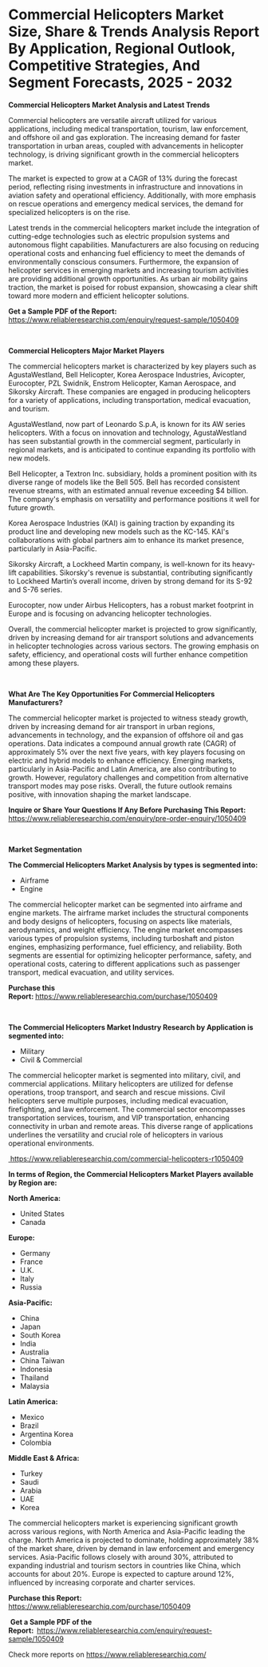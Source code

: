 <p><h1>Commercial Helicopters Market Size, Share & Trends Analysis Report By Application, Regional Outlook, Competitive Strategies, And Segment Forecasts, 2025 - 2032</h1></p><p><strong>Commercial Helicopters Market Analysis and Latest Trends</strong></p>
<p><p>Commercial helicopters are versatile aircraft utilized for various applications, including medical transportation, tourism, law enforcement, and offshore oil and gas exploration. The increasing demand for faster transportation in urban areas, coupled with advancements in helicopter technology, is driving significant growth in the commercial helicopters market.</p><p>The market is expected to grow at a CAGR of 13% during the forecast period, reflecting rising investments in infrastructure and innovations in aviation safety and operational efficiency. Additionally, with more emphasis on rescue operations and emergency medical services, the demand for specialized helicopters is on the rise.</p><p>Latest trends in the commercial helicopters market include the integration of cutting-edge technologies such as electric propulsion systems and autonomous flight capabilities. Manufacturers are also focusing on reducing operational costs and enhancing fuel efficiency to meet the demands of environmentally conscious consumers. Furthermore, the expansion of helicopter services in emerging markets and increasing tourism activities are providing additional growth opportunities. As urban air mobility gains traction, the market is poised for robust expansion, showcasing a clear shift toward more modern and efficient helicopter solutions.</p></p>
<p><strong>Get a Sample PDF of the Report:&nbsp;</strong> <a href="https://www.reliableresearchiq.com/enquiry/request-sample/1050409?utm_campaign=2953&utm_medium=2&utm_source=Github&utm_content=ia&utm_term=07032025&utm_id=commercial-helicopters">https://www.reliableresearchiq.com/enquiry/request-sample/1050409</a></p>
<p>&nbsp;</p>
<p><strong>Commercial Helicopters Major Market Players</strong></p>
<p><p>The commercial helicopters market is characterized by key players such as AgustaWestland, Bell Helicopter, Korea Aerospace Industries, Avicopter, Eurocopter, PZL Swidnik, Enstrom Helicopter, Kaman Aerospace, and Sikorsky Aircraft. These companies are engaged in producing helicopters for a variety of applications, including transportation, medical evacuation, and tourism.</p><p>AgustaWestland, now part of Leonardo S.p.A, is known for its AW series helicopters. With a focus on innovation and technology, AgustaWestland has seen substantial growth in the commercial segment, particularly in regional markets, and is anticipated to continue expanding its portfolio with new models.</p><p>Bell Helicopter, a Textron Inc. subsidiary, holds a prominent position with its diverse range of models like the Bell 505. Bell has recorded consistent revenue streams, with an estimated annual revenue exceeding $4 billion. The company's emphasis on versatility and performance positions it well for future growth.</p><p>Korea Aerospace Industries (KAI) is gaining traction by expanding its product line and developing new models such as the KC-145. KAI's collaborations with global partners aim to enhance its market presence, particularly in Asia-Pacific.</p><p>Sikorsky Aircraft, a Lockheed Martin company, is well-known for its heavy-lift capabilities. Sikorsky's revenue is substantial, contributing significantly to Lockheed Martin’s overall income, driven by strong demand for its S-92 and S-76 series.</p><p>Eurocopter, now under Airbus Helicopters, has a robust market footprint in Europe and is focusing on advancing helicopter technologies. </p><p>Overall, the commercial helicopter market is projected to grow significantly, driven by increasing demand for air transport solutions and advancements in helicopter technologies across various sectors. The growing emphasis on safety, efficiency, and operational costs will further enhance competition among these players.</p></p>
<p>&nbsp;</p>
<p><strong>What Are The Key Opportunities For Commercial Helicopters Manufacturers?</strong></p>
<p><p>The commercial helicopter market is projected to witness steady growth, driven by increasing demand for air transport in urban regions, advancements in technology, and the expansion of offshore oil and gas operations. Data indicates a compound annual growth rate (CAGR) of approximately 5% over the next five years, with key players focusing on electric and hybrid models to enhance efficiency. Emerging markets, particularly in Asia-Pacific and Latin America, are also contributing to growth. However, regulatory challenges and competition from alternative transport modes may pose risks. Overall, the future outlook remains positive, with innovation shaping the market landscape.</p></p>
<p><strong>Inquire or Share Your Questions If Any Before Purchasing This Report:</strong> <a href="https://www.reliableresearchiq.com/enquiry/pre-order-enquiry/1050409?utm_campaign=2953&utm_medium=2&utm_source=Github&utm_content=ia&utm_term=07032025&utm_id=commercial-helicopters">https://www.reliableresearchiq.com/enquiry/pre-order-enquiry/1050409</a></p>
<p>&nbsp;</p>
<p><strong>Market Segmentation</strong></p>
<p><strong>The Commercial Helicopters Market Analysis by types is segmented into:</strong></p>
<p><ul><li>Airframe</li><li>Engine</li></ul></p>
<p><p>The commercial helicopter market can be segmented into airframe and engine markets. The airframe market includes the structural components and body designs of helicopters, focusing on aspects like materials, aerodynamics, and weight efficiency. The engine market encompasses various types of propulsion systems, including turboshaft and piston engines, emphasizing performance, fuel efficiency, and reliability. Both segments are essential for optimizing helicopter performance, safety, and operational costs, catering to different applications such as passenger transport, medical evacuation, and utility services.</p></p>
<p><strong>Purchase this Report:&nbsp;</strong><a href="https://www.reliableresearchiq.com/purchase/1050409?utm_campaign=2953&utm_medium=2&utm_source=Github&utm_content=ia&utm_term=07032025&utm_id=commercial-helicopters">https://www.reliableresearchiq.com/purchase/1050409</a></p>
<p>&nbsp;</p>
<p><strong>The Commercial Helicopters Market Industry Research by Application is segmented into:</strong></p>
<p><ul><li>Military</li><li>Civil & Commercial</li></ul></p>
<p><p>The commercial helicopter market is segmented into military, civil, and commercial applications. Military helicopters are utilized for defense operations, troop transport, and search and rescue missions. Civil helicopters serve multiple purposes, including medical evacuation, firefighting, and law enforcement. The commercial sector encompasses transportation services, tourism, and VIP transportation, enhancing connectivity in urban and remote areas. This diverse range of applications underlines the versatility and crucial role of helicopters in various operational environments.</p></p>
<p><a href="https://www.reliableresearchiq.com/commercial-helicopters-r1050409?utm_campaign=2953&utm_medium=2&utm_source=Github&utm_content=ia&utm_term=07032025&utm_id=commercial-helicopters">&nbsp;https://www.reliableresearchiq.com/commercial-helicopters-r1050409</a></p>
<p><strong>In terms of Region, the Commercial Helicopters Market Players available by Region are:</strong></p>
<p>
    <p> <strong> North America: </strong>
        <ul>
            <li>United States</li>
            <li>Canada</li>
        </ul>
        </p> 
    <p> <strong> Europe: </strong>
        <ul>
            <li>Germany</li>
            <li>France</li>
            <li>U.K.</li>
            <li>Italy</li>
            <li>Russia</li>
        </ul>
        </p> 
    <p> <strong> Asia-Pacific: </strong>
        <ul>
            <li>China</li>
            <li>Japan</li>
            <li>South Korea</li>
            <li>India</li>
            <li>Australia</li>
            <li>China Taiwan</li>
            <li>Indonesia</li>
            <li>Thailand</li>
            <li>Malaysia</li>
        </ul>
        </p> 
    <p> <strong> Latin America: </strong>
        <ul>
            <li>Mexico</li>
            <li>Brazil</li>
            <li>Argentina Korea</li>
            <li>Colombia</li>
        </ul>
        </p> 
    <p> <strong> Middle East & Africa: </strong>
        <ul>
            <li>Turkey</li>
            <li>Saudi</li>
            <li>Arabia</li>
            <li>UAE</li>
            <li>Korea</li>
        </ul>
    </p>
    </p>
<p><p>The commercial helicopters market is experiencing significant growth across various regions, with North America and Asia-Pacific leading the charge. North America is projected to dominate, holding approximately 38% of the market share, driven by demand in law enforcement and emergency services. Asia-Pacific follows closely with around 30%, attributed to expanding industrial and tourism sectors in countries like China, which accounts for about 20%. Europe is expected to capture around 12%, influenced by increasing corporate and charter services.</p></p>
<p><strong>Purchase this Report: </strong><a href="https://www.reliableresearchiq.com/purchase/1050409?utm_campaign=2953&utm_medium=2&utm_source=Github&utm_content=ia&utm_term=07032025&utm_id=commercial-helicopters">https://www.reliableresearchiq.com/purchase/1050409</a></p>
<p>&nbsp;<strong>Get a Sample PDF of the Report:&nbsp;&nbsp;</strong><a href="https://www.reliableresearchiq.com/enquiry/request-sample/1050409?utm_campaign=2953&utm_medium=2&utm_source=Github&utm_content=ia&utm_term=07032025&utm_id=commercial-helicopters">https://www.reliableresearchiq.com/enquiry/request-sample/1050409</a></p>
<p><strong></strong></p>
<p>Check more reports on <a href="https://www.reliableresearchiq.com/?utm_campaign=2953&utm_medium=2&utm_source=Github&utm_content=ia&utm_term=07032025&utm_id=commercial-helicopters">https://www.reliableresearchiq.com/</a></p>
